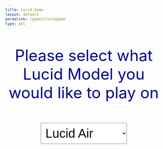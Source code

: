```yaml
---
title: Lucid Game
layout: default 
permalink: /games/lucidgame
type: pbl
---
```


<p style="text-align: center; font-size: 50px; color: darkblue;">Please select what Lucid Model you would like to play on</p>

<br>
<div style="text-align: center;">
  <select id="Lucidlist" style="font-size: 40px; padding: 10px;">
    <option style="font-size: 30px;" value="model1">Lucid Air</option>
    <option style="font-size: 30px;" value="model2">Lucid Gravity</option>
  </select>
</div>
<br>

<script>
    document.getElementById("Lucidlist").onchange = function() {
        var selectedValue = this.value;
    };
</script>

